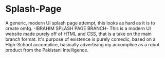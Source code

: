 # Splash-Page
A generic, modern UI splash page attempt, this looks as hard as it is to create omfg. 
-IBRAHIM SPLASH PAGE BRANCH-
    This is a modern UI website made purely off of HTML and CSS, that is a take on the main branch format.
    It's purpose of existence is purely comedic, based on a High-School accomplice, basically advertising my accomplice
    as a robot product from the Pakistani Intelligence.
    

